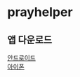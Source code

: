 # prayhelper

## 앱 다운로드
[안드로이드](https://play.google.com/store/apps/details?id=com.prayhelper.uspray&pli=1)  
[아이폰](https://apps.apple.com/kr/app/%EC%9C%A0%EC%8A%A4%ED%94%84%EB%A0%88%EC%9D%B4/id6455375222)





